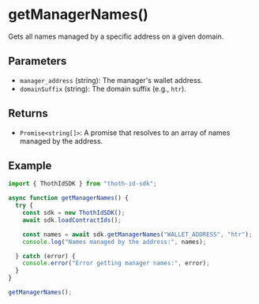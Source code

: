 # getManagerNames()

Gets all names managed by a specific address on a given domain.

## Parameters

- `manager_address` (string): The manager's wallet address.
- `domainSuffix` (string): The domain suffix (e.g., `htr`).

## Returns

- `Promise<string[]>`: A promise that resolves to an array of names managed by the address.

## Example

```typescript
import { ThothIdSDK } from "thoth-id-sdk";

async function getManagerNames() {
  try {
    const sdk = new ThothIdSDK();
    await sdk.loadContractIds();

    const names = await sdk.getManagerNames("WALLET_ADDRESS", "htr");
    console.log("Names managed by the address:", names);

  } catch (error) {
    console.error("Error getting manager names:", error);
  }
}

getManagerNames();
```
